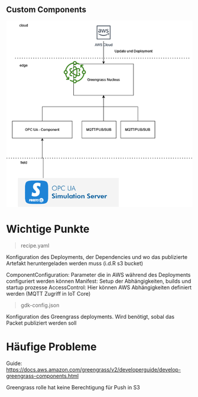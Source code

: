## Custom Components

![img](./assets/greengrass.drawio.png)

# Wichtige Punkte

> recipe.yaml  

Konfiguration des Deployments, der Dependencies und wo das publizierte Artefakt heruntergeladen werden muss (i.d.R s3 bucket)

ComponentConfiguration: Parameter die in AWS während des Deployments configuriert werden können
Manifest: Setup der Abhängigkeiten, builds und startup prozesse
AccessControl: Hier können AWS Abhängigkeiten definiert werden (MQTT Zugriff in IoT Core)

> gdk-config.json  

Konfiguration des Greengrass deployments.
Wird benötigt, sobal das Packet publiziert werden soll

# Häufige Probleme

Guide: https://docs.aws.amazon.com/greengrass/v2/developerguide/develop-greengrass-components.html

Greengrass rolle hat keine Berechtigung für Push in S3
